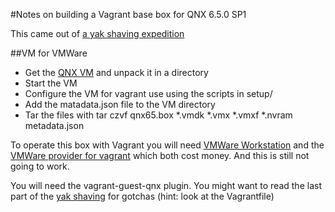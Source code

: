 #Notes on building a Vagrant base box for QNX 6.5.0 SP1

This came out of [a yak shaving expedition](http://www.ampelofilosofies.gr/software/2013/10/18/qnx-vagrant)

##VM for VMWare

* Get the [QNX VM](https://www.google.de/url?sa=t&rct=j&q=&esrc=s&source=web&cd=5&cad=rja&ved=0CEwQFjAE&url=http%3A%2F%2Fwww.qnx.com%2Fdownload%2Ffeature.html%3Fprogramid%3D23665&ei=ON1gUtpeoqfiBO-hgJAG&usg=AFQjCNEh7XAm0y24bOxLzwrLwi7uMUhxOw&sig2=3-nLokU8CwN6bMrf0pcOKA&bvm=bv.54934254,d.bGE) and unpack it in a directory
* Start the VM
* Configure the VM for vagrant use using the scripts in setup/
* Add the matadata.json file to the VM directory
* Tar the files with tar czvf qnx65.box *.vmdk *.vmx *.vmxf *.nvram metadata.json

To operate this box with Vagrant you will need [VMWare Workstation](http://www.vmware.com/products/workstation/) and the [VMWare provider for vagrant]() which both cost money. And this is still not going to work.

You will need the vagrant-guest-qnx plugin. You might want to read the last part of the [yak shaving](http://www.ampelofilosofies.gr/software/2013/10/19/vagrant-guest-qnx) for gotchas (hint: look at the Vagrantfile)